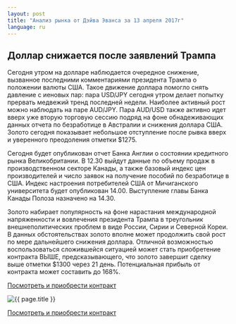 ```yaml
---
layout: post
title: "Анализ рынка от Дэйва Эванса за 13 апреля 2017г"
language: ru
---
```

## Доллар снижается после заявлений Трампа

Сегодня утром на долларе наблюдается очередное снижение, вызванное последними комментариями президента Трампа о положении валюты США.
Такое движение доллара помогло снять давление с иеновых пар: пара USD/JPY сегодня утром делает попытку прервать медвежий тренд последней недели.
Наиболее активный рост можно наблюдать на паре AUD/JPY. Пара AUD/USD также активно идет вверх уже вторую торговую сессию подряд на фоне обнадеживающих данных отчета по безработице в Австралии и снижения доллара США.
Золото сегодня показывает небольшое отступление после рывка вверх и уверенного преодоления отметки $1275.

Сегодня будет опубликован отчет Банка Англии о состоянии кредитного рынка Великобритании.
В 12.30 выйдут данные по объему продаж в производственном секторе Канады, а также базовый индекс цен производителей и число заявок на получение пособий по безработице в США.
Индекс настроения потребителей США от Мичиганского университета будет опубликован  14.00.
Выступление главы Банка Канады Полоза назначено на 14.30.

Золото набирает популярность на фоне нарастания международной напряженности и вовлечения президента Трампа в треугольник внешнеполитических проблем в виде России, Сирии и Северной Кореи. В данных обстоятельствах золото вполне может продолжить свой рост по мере дальнейшего снижения доллара.
Отличной возможностью воспользоваться сложившейся ситуацией может стать приобретение контракта ВЫШЕ, предсказывающего, что золото завершит сделку выше отметки $1300 через 21 день. Потенциальная прибыль от контракта может составить до 168%.

<a href="http://record.binary.com/_bivVDfg8lHux76XffYA0JmNd7ZgqdRLk/1/?market=metals&duration_amount=21&duration_units=d&amount=10&amount_type=payout&expiry_type=duration&underlying=frxXAUUSD&formname=higherlower&barrier=1300&s=1&t=A1c7Nbizd-VYvrAxbfmv2Z0co5lt24DG" target="_blank">Посмотреть и приобрести контракт</a>

<img src="{{ site.url }}/images/ru-13-apr-17.png" alt="{{ page.title }}"  title="{{ page.title }}">

<a href="%LINK%%?https://www.binary.com/d/trade.cgi?market=metals&duration_amount=21&duration_units=d&amount=10&amount_type=payout&expiry_type=duration&underlying=frxXAUUSD&formname=higherlower&barrier=1300&s=1&t=A1c7Nbizd-VYvrAxbfmv2Z0co5lt24DG" target="_blank">Посмотреть и приобрести контракт</a>